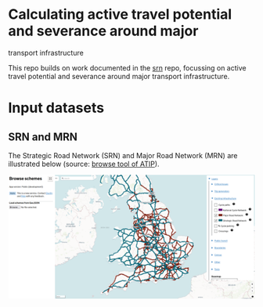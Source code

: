 # Calculating active travel potential and severance around major
transport infrastructure


This repo builds on work documented in the
[srn](https://github.com/acteng/srn) repo, focussing on active travel
potential and severance around major transport infrastructure.

# Input datasets

## SRN and MRN

The Strategic Road Network (SRN) and Major Road Network (MRN) are
illustrated below (source: [browse tool of
ATIP](https://acteng.github.io/atip/browse.html?style=dataviz#6.2/52.917/-1.327)).

![](images/paste-1.png)
